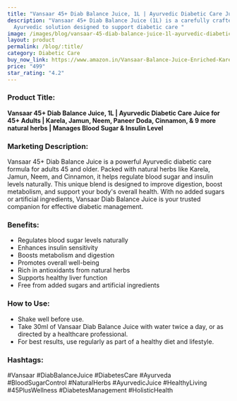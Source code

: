 ```yaml
---
title: "Vansaar 45+ Diab Balance Juice, 1L | Ayurvedic Diabetic Care Juice "
description: "Vansaar 45+ Diab Balance Juice (1L) is a carefully crafted
  Ayurvedic solution designed to support diabetic care "
image: /images/blog/vansaar-45-diab-balance-juice-1l-ayurvedic-diabetic-care-juice-for-45-adults-karela-jamun-neem-paneer-doda-cinnamon-and-9-more-natural-herbs-manages-blood-sugar-and-insulin-level.webp
layout: product
permalink: /blog/:title/
category: Diabetic Care
buy_now_link: https://www.amazon.in/Vansaar-Balance-Juice-Enriched-Karela/dp/B0BSLG1R2B/ref=tag=m0150-21?th=1
price: "499"
star_rating: "4.2"
---
```

###  Product Title:

**Vansaar 45+ Diab Balance Juice, 1L | Ayurvedic Diabetic Care Juice for 45+ Adults | Karela, Jamun, Neem, Paneer Doda, Cinnamon, & 9 more natural herbs | Manages Blood Sugar & Insulin Level**

###  Marketing Description:
Vansaar 45+ Diab Balance Juice is a powerful Ayurvedic diabetic care formula for adults 45 and older. Packed with natural herbs like Karela, Jamun, Neem, and Cinnamon, it helps regulate blood sugar and insulin levels naturally. This unique blend is designed to improve digestion, boost metabolism, and support your body's overall health. With no added sugars or artificial ingredients, Vansaar Diab Balance Juice is your trusted companion for effective diabetic management.

### **Benefits:**
- Regulates blood sugar levels naturally
- Enhances insulin sensitivity
- Boosts metabolism and digestion
- Promotes overall well-being
- Rich in antioxidants from natural herbs
- Supports healthy liver function
- Free from added sugars and artificial ingredients

### **How to Use:**
- Shake well before use.
- Take 30ml of Vansaar Diab Balance Juice with water twice a day, or as directed by a healthcare professional.
- For best results, use regularly as part of a healthy diet and lifestyle.

### **Hashtags:**
#Vansaar #DiabBalanceJuice #DiabetesCare #Ayurveda #BloodSugarControl #NaturalHerbs #AyurvedicJuice #HealthyLiving #45PlusWellness #DiabetesManagement #HolisticHealth
